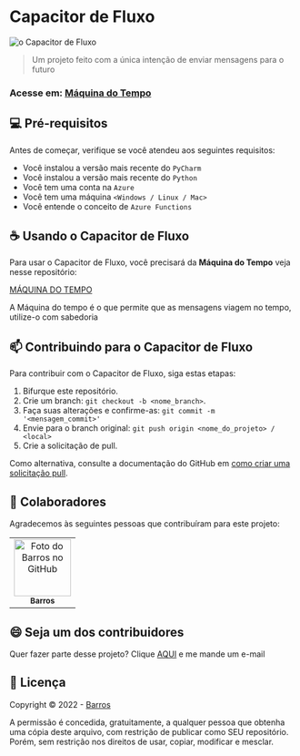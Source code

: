 
# Capacitor de Fluxo

<img src="https://www.monolitonimbus.com.br/wp-content/uploads/2020/02/Flux-Capacitor.jpg" alt="o Capacitor de Fluxo">

> Um projeto feito com a única intenção de enviar mensagens para o futuro
### Acesse em:  [Máquina do Tempo](http://maquinadotempo.digital)


## 💻 Pré-requisitos

Antes de começar, verifique se você atendeu aos seguintes requisitos:

* Você instalou a versão mais recente do `PyCharm`
* Você instalou a versão mais recente do `Python`
* Você tem uma conta na `Azure`
* Você tem uma máquina `<Windows / Linux / Mac>`
* Você entende o conceito de `Azure Functions`


## ☕ Usando o Capacitor de Fluxo

Para usar o Capacitor de Fluxo, você precisará da **Máquina do Tempo** veja nesse repositório:

[MÁQUINA DO TEMPO](https://github.com/Barros42/Maquina-do-tempo)

A Máquina do tempo é o que permite que as mensagens viagem no tempo, utilize-o com sabedoria

## 📫 Contribuindo para o Capacitor de Fluxo
<!---Se o seu README for longo ou se você tiver algum processo ou etapas específicas que deseja que os contribuidores sigam, considere a criação de um arquivo CONTRIBUTING.md separado--->
Para contribuir com o Capacitor de Fluxo, siga estas etapas:

1. Bifurque este repositório.
2. Crie um branch: `git checkout -b <nome_branch>`.
3. Faça suas alterações e confirme-as: `git commit -m '<mensagem_commit>'`
4. Envie para o branch original: `git push origin <nome_do_projeto> / <local>`
5. Crie a solicitação de pull.

Como alternativa, consulte a documentação do GitHub em [como criar uma solicitação pull](https://help.github.com/en/github/collaborating-with-issues-and-pull-requests/creating-a-pull-request).

## 🤝 Colaboradores

Agradecemos às seguintes pessoas que contribuíram para este projeto:

<table>
  <tr>
    <td align="center">
      <a href="#">
        <img src="https://avatars.githubusercontent.com/u/34094891?v=4" width="100px;" alt="Foto do Barros no GitHub"/><br>
        <sub>
          <b>Barros</b>
        </sub>
      </a>
    </td>
  </tr>
</table>


## 😄 Seja um dos contribuidores<br>

Quer fazer parte desse projeto? Clique [AQUI](mailto:mdbf42@gmail.com) e me mande um e-mail

## 📝 Licença

Copyright © 2022 -  [Barros](https://github.com/barros42)

A permissão é concedida, gratuitamente, a qualquer pessoa que obtenha uma cópia deste arquivo, com restrição de publicar como SEU repositório. Porém, sem restrição nos direitos de usar, copiar, modificar e mesclar.
